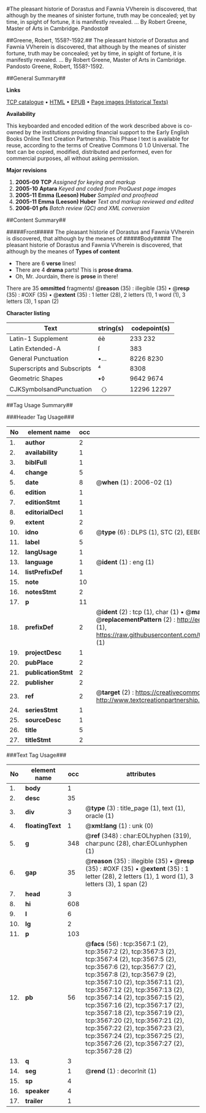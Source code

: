 #The pleasant historie of Dorastus and Fawnia VVherein is discovered, that although by the meanes of sinister fortune, truth may be concealed; yet by time, in spight of fortune, it is manifestly revealed. ... By Robert Greene, Master of Arts in Cambridge. Pandosto#

##Greene, Robert, 1558?-1592.##
The pleasant historie of Dorastus and Fawnia VVherein is discovered, that although by the meanes of sinister fortune, truth may be concealed; yet by time, in spight of fortune, it is manifestly revealed. ... By Robert Greene, Master of Arts in Cambridge.
Pandosto
Greene, Robert, 1558?-1592.

##General Summary##

**Links**

[TCP catalogue](http://www.ota.ox.ac.uk/tcp/)  • 
[HTML](http://tei.it.ox.ac.uk/tcp/Texts-HTML/free/A02/A02151.html)  • 
[EPUB](http://tei.it.ox.ac.uk/tcp/Texts-EPUB/free/A02/A02151.epub) • 
[Page images (Historical Texts)](https://data.historicaltexts.jisc.ac.uk/view?pubId=eebo-99839167e&pageId=eebo-99839167e-3567-1)

**Availability**

This keyboarded and encoded edition of the
	       work described above is co-owned by the institutions
	       providing financial support to the Early English Books
	       Online Text Creation Partnership. This Phase I text is
	       available for reuse, according to the terms of Creative
	       Commons 0 1.0 Universal. The text can be copied,
	       modified, distributed and performed, even for
	       commercial purposes, all without asking permission.

**Major revisions**

1. __2005-09__ __TCP__ *Assigned for keying and markup*
1. __2005-10__ __Aptara__ *Keyed and coded from ProQuest page images*
1. __2005-11__ __Emma (Leeson) Huber__ *Sampled and proofread*
1. __2005-11__ __Emma (Leeson) Huber__ *Text and markup reviewed and edited*
1. __2006-01__ __pfs__ *Batch review (QC) and XML conversion*

##Content Summary##

#####Front#####
The pleasant historie of Dorastus and Fawnia VVherein is discovered, that although by the meanes of 
#####Body#####
The pleasant historie of Dorastus and Fawnia VVherein is discovered, that although by the meanes of 
**Types of content**

  * There are 6 **verse** lines!
  * There are 4 **drama** parts! This is **prose drama**.
  * Oh, Mr. Jourdain, there is **prose** in there!

There are 35 **ommitted** fragments! 
 @__reason__ (35) : illegible (35)  •  @__resp__ (35) : #OXF (35)  •  @__extent__ (35) : 1 letter (28), 2 letters (1), 1 word (1), 3 letters (3), 1 span (2)

**Character listing**


|Text|string(s)|codepoint(s)|
|---|---|---|
|Latin-1 Supplement|éè|233 232|
|Latin Extended-A|ſ|383|
|General Punctuation|•…|8226 8230|
|Superscripts             and Subscripts|⁴|8308|
|Geometric Shapes|▪◊|9642 9674|
|CJKSymbolsandPunctuation|〈〉|12296 12297|

##Tag Usage Summary##

###Header Tag Usage###

|No|element name|occ|attributes|
|---|---|---|---|
|1.|__author__|2||
|2.|__availability__|1||
|3.|__biblFull__|1||
|4.|__change__|5||
|5.|__date__|8| @__when__ (1) : 2006-02 (1)|
|6.|__edition__|1||
|7.|__editionStmt__|1||
|8.|__editorialDecl__|1||
|9.|__extent__|2||
|10.|__idno__|6| @__type__ (6) : DLPS (1), STC (2), EEBO-CITATION (1), PROQUEST (1), VID (1)|
|11.|__label__|5||
|12.|__langUsage__|1||
|13.|__language__|1| @__ident__ (1) : eng (1)|
|14.|__listPrefixDef__|1||
|15.|__note__|10||
|16.|__notesStmt__|2||
|17.|__p__|11||
|18.|__prefixDef__|2| @__ident__ (2) : tcp (1), char (1)  •  @__matchPattern__ (2) : ([0-9\-]+):([0-9IVX]+) (1), (.+) (1)  •  @__replacementPattern__ (2) : http://eebo.chadwyck.com/downloadtiff?vid=$1&page=$2 (1), https://raw.githubusercontent.com/textcreationpartnership/Texts/master/tcpchars.xml#$1 (1)|
|19.|__projectDesc__|1||
|20.|__pubPlace__|2||
|21.|__publicationStmt__|2||
|22.|__publisher__|2||
|23.|__ref__|2| @__target__ (2) : https://creativecommons.org/publicdomain/zero/1.0/ (1), http://www.textcreationpartnership.org/docs/. (1)|
|24.|__seriesStmt__|1||
|25.|__sourceDesc__|1||
|26.|__title__|5||
|27.|__titleStmt__|2||


###Text Tag Usage###

|No|element name|occ|attributes|
|---|---|---|---|
|1.|__body__|1||
|2.|__desc__|35||
|3.|__div__|3| @__type__ (3) : title_page (1), text (1), oracle (1)|
|4.|__floatingText__|1| @__xml:lang__ (1) : unk (0)|
|5.|__g__|348| @__ref__ (348) : char:EOLhyphen (319), char:punc (28), char:EOLunhyphen (1)|
|6.|__gap__|35| @__reason__ (35) : illegible (35)  •  @__resp__ (35) : #OXF (35)  •  @__extent__ (35) : 1 letter (28), 2 letters (1), 1 word (1), 3 letters (3), 1 span (2)|
|7.|__head__|3||
|8.|__hi__|608||
|9.|__l__|6||
|10.|__lg__|2||
|11.|__p__|103||
|12.|__pb__|56| @__facs__ (56) : tcp:3567:1 (2), tcp:3567:2 (2), tcp:3567:3 (2), tcp:3567:4 (2), tcp:3567:5 (2), tcp:3567:6 (2), tcp:3567:7 (2), tcp:3567:8 (2), tcp:3567:9 (2), tcp:3567:10 (2), tcp:3567:11 (2), tcp:3567:12 (2), tcp:3567:13 (2), tcp:3567:14 (2), tcp:3567:15 (2), tcp:3567:16 (2), tcp:3567:17 (2), tcp:3567:18 (2), tcp:3567:19 (2), tcp:3567:20 (2), tcp:3567:21 (2), tcp:3567:22 (2), tcp:3567:23 (2), tcp:3567:24 (2), tcp:3567:25 (2), tcp:3567:26 (2), tcp:3567:27 (2), tcp:3567:28 (2)|
|13.|__q__|3||
|14.|__seg__|1| @__rend__ (1) : decorInit (1)|
|15.|__sp__|4||
|16.|__speaker__|4||
|17.|__trailer__|1||
